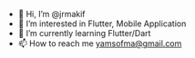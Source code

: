 - 👋 Hi, I’m @jrmakif
- 👀 I’m interested in Flutter, Mobile Application
- 🌱 I’m currently learning Flutter/Dart
- 📫 How to reach me yamsofma@gmail.com

<!---
jrmakif/jrmakif is a ✨ special ✨ repository because its `README.md` (this file) appears on your GitHub profile.
You can click the Preview link to take a look at your changes.
--->
